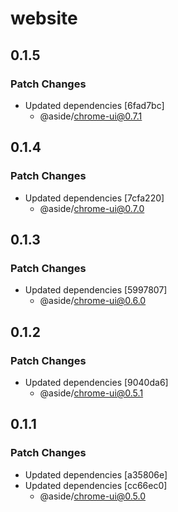 # website

## 0.1.5

### Patch Changes

- Updated dependencies [6fad7bc]
  - @aside/chrome-ui@0.7.1

## 0.1.4

### Patch Changes

- Updated dependencies [7cfa220]
  - @aside/chrome-ui@0.7.0

## 0.1.3

### Patch Changes

- Updated dependencies [5997807]
  - @aside/chrome-ui@0.6.0

## 0.1.2

### Patch Changes

- Updated dependencies [9040da6]
  - @aside/chrome-ui@0.5.1

## 0.1.1

### Patch Changes

- Updated dependencies [a35806e]
- Updated dependencies [cc66ec0]
  - @aside/chrome-ui@0.5.0
